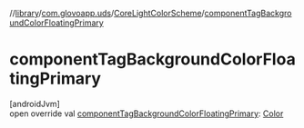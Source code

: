 //[library](../../../index.md)/[com.glovoapp.uds](../index.md)/[CoreLightColorScheme](index.md)/[componentTagBackgroundColorFloatingPrimary](component-tag-background-color-floating-primary.md)

# componentTagBackgroundColorFloatingPrimary

[androidJvm]\
open override val [componentTagBackgroundColorFloatingPrimary](component-tag-background-color-floating-primary.md): [Color](https://developer.android.com/reference/kotlin/androidx/compose/ui/graphics/Color.html)
